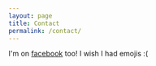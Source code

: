 ```yaml
---
layout: page
title: Contact
permalink: /contact/
---
```


I'm on [facebook](https://www.facebook.com/jnnili) too! I wish I had emojis :(
